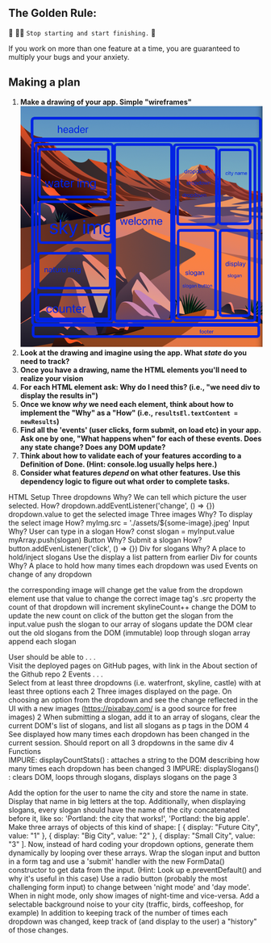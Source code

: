 ## The Golden Rule: 

🦸 🦸‍♂️ `Stop starting and start finishing.` 🏁

If you work on more than one feature at a time, you are guaranteed to multiply your bugs and your anxiety.

## Making a plan

1) **Make a drawing of your app. Simple "wireframes"** 
![wirefram for city builder](/assets/wireframe.png)
1) **Look at the drawing and imagine using the app. What _state_ do you need to track?** 
1) **Once you have a drawing, name the HTML elements you'll need to realize your vision**
1) **For each HTML element ask: Why do I need this? (i.e., "we need div to display the results in")** 
1) **Once we know _why_ we need each element, think about how to implement the "Why" as a "How" (i.e., `resultsEl.textContent = newResults`)**
1) **Find all the 'events' (user clicks, form submit, on load etc) in your app. Ask one by one, "What happens when" for each of these events. Does any state change? Does any DOM update?**
1) **Think about how to validate each of your features according to a Definition of Done. (Hint: console.log usually helps here.)**
1) **Consider what features _depend_ on what other features. Use this dependency logic to figure out what order to complete tasks.**

HTML Setup
Three dropdowns
Why? We can tell which picture the user selected.
How?
dropdown.addEventListener('change', () => {})
dropdown.value to get the selected image
Three images
Why? To display the select image
How? myImg.src = './assets/${some-image}.jpeg'
Input
Why? User can type in a slogan
How?
const slogan = myInput.value
myArray.push(slogan)
Button
Why? Submit a slogan
How? button.addEvenListener('click', () => {})
Div for slogans
Why? A place to hold/inject slogans
Use the display a list pattern from earlier
Div for counts
Why? A place to hold how many times each dropdown was used
Events
on change of any dropdown

the corresponding image will change
get the value from the dropdown element
use that value to change the correct image tag's .src property
the count of that dropdown will increment
skylineCount++
change the DOM to update the new count on click of the button
get the slogan from the input.value
push the slogan to our array of slogans
update the DOM
clear out the old slogans from the DOM (immutable)
loop through slogan array
append each slogan

User should be able to . . .	
Visit the deployed pages on GitHub pages, with link in the About section of the Github repo	2
Events . . .	
Select from at least three dropdowns (i.e. waterfront, skyline, castle) with at least three options each	2
Three images displayed on the page. On choosing an option from the dropdown and see the change reflected in the UI with a new images (https://pixabay.com/ is a good source for free images)	2
When submitting a slogan, add it to an array of slogans, clear the current DOM's list of slogans, and list all slogans as p tags in the DOM	4
See displayed how many times each dropdown has been changed in the current session. Should report on all 3 dropdowns in the same div	4
Functions	
IMPURE: displayCountStats() : attaches a string to the DOM describing how many times each dropdown has been changed	3
IMPURE: displaySlogans() : clears DOM, loops through slogans, displays slogans on the page	3

Add the option for the user to name the city and store the name in state. Display that name in big letters at the top. Additionally, when displaying slogans, every slogan should have the name of the city concatenated before it, like so: 'Portland: the city that works!', 'Portland: the big apple'.
Make three arrays of objects of this kind of shape: [ { display: "Future City", value: "1" }, { display: "Big City", value: "2" }, { display: "Small City", value: "3" ]. Now, instead of hard coding your dropdown options, generate them dynamically by looping over these arrays.
Wrap the slogan input and button in a form tag and use a 'submit' handler with the new FormData() constructor to get data from the input. (Hint: Look up e.preventDefault() and why it's useful in this case)
Use a radio button (probably the most challenging form input) to change between 'night mode' and 'day mode'. When in night mode, only show images of night-time and vice-versa.
Add a selectable background noise to your city (traffic, birds, coffeeshop, for example)
In addition to keeping track of the number of times each dropdown was changed, keep track of (and display to the user) a "history" of those changes.